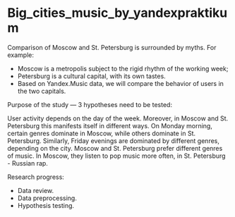 # Big_cities_music_by_yandexpraktikum

Comparison of Moscow and St. Petersburg is surrounded by myths. For example:

- Moscow is a metropolis subject to the rigid rhythm of the working week;
- Petersburg is a cultural capital, with its own tastes.
- Based on Yandex.Music data, we will compare the behavior of users in the two capitals.

Purpose of the study — 3 hypotheses need to be tested:

User activity depends on the day of the week. Moreover, in Moscow and St. Petersburg this manifests itself in different ways.
On Monday morning, certain genres dominate in Moscow, while others dominate in St. Petersburg. Similarly, Friday evenings are dominated by different genres, depending on the city.
Moscow and St. Petersburg prefer different genres of music. In Moscow, they listen to pop music more often, in St. Petersburg - Russian rap.

Research progress:

- Data review.
- Data preprocessing.
- Hypothesis testing.
